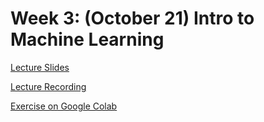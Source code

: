 # Week 3: (October 21) Intro to Machine Learning

[Lecture Slides](https://github.com/neurotechuoft/Workshops/blob/master/intermediate_2020_2021/week_3_ML_I/Lecture.pdf)

[Lecture Recording](https://drive.google.com/file/d/1gCe5nM6tzwTCY3K3Kiqcv7hDco8eHZFD/view?usp=sharing)

[Exercise on Google Colab](https://colab.research.google.com/github/neurotechuoft/Workshops/blob/master/intermediate_2020_2021/week_3_ML_I/Exercise.ipynb)

